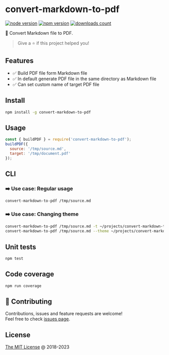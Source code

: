 # convert-markdown-to-pdf

[![node version](https://img.shields.io/node/v/convert-markdown-to-pdf.svg)](https://www.npmjs.com/package/convert-markdown-to-pdf)
[![npm version](https://badge.fury.io/js/convert-markdown-to-pdf.svg)](https://badge.fury.io/js/convert-markdown-to-pdf)
[![downloads count](https://img.shields.io/npm/dt/convert-markdown-to-pdf.svg)](https://www.npmjs.com/package/convert-markdown-to-pdf)

:hammer: Convert Markdown file to PDF.

> Give a ⭐️ if this project helped you!

## Features

* :white_check_mark: Build PDF file form Markdown file
* :white_check_mark: In default generate PDF file in the same directory as Markdown file
* :white_check_mark: Can set custom name of target PDF file

## Install

```bash
npm install -g convert-markdown-to-pdf
```

## Usage

```js
const { buildPDF } = require('convert-markdown-to-pdf');
buildPDF({
  source: '/tmp/source.md',
  target: '/tmp/document.pdf'
});
```

## CLI

### :arrow_right: Use case: Regular usage

```bash
convert-markdown-to-pdf /tmp/source.md
```

### :arrow_right: Use case: Changing theme

```bash
convert-markdown-to-pdf /tmp/source.md -t ~/projects/convert-markdown-to-pdf-themes/dark.css
convert-markdown-to-pdf /tmp/source.md --theme ~/projects/convert-markdown-to-pdf-themes/orange.css
```

## Unit tests

```bash
npm test
```

## Code coverage

```bash
npm run coverage
```

## 🤝 Contributing

Contributions, issues and feature requests are welcome!<br />
Feel free to check [issues page](/issues/).

## License

[The MIT License](http://piecioshka.mit-license.org) @ 2018-2023
